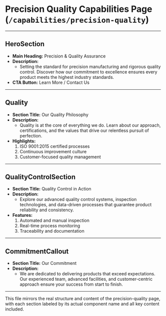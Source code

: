 # Precision Quality Capabilities Page (`/capabilities/precision-quality`)

---

## HeroSection
- **Main Heading:** Precision & Quality Assurance
- **Description:**
  - Setting the standard for precision manufacturing and rigorous quality control. Discover how our commitment to excellence ensures every product meets the highest industry standards.
- **CTA Button:** Learn More / Contact Us

---

## Quality
- **Section Title:** Our Quality Philosophy
- **Description:**
  - Quality is at the core of everything we do. Learn about our approach, certifications, and the values that drive our relentless pursuit of perfection.
- **Highlights:**
  1. ISO 9001:2015 certified processes
  2. Continuous improvement culture
  3. Customer-focused quality management

---

## QualityControlSection
- **Section Title:** Quality Control in Action
- **Description:**
  - Explore our advanced quality control systems, inspection technologies, and data-driven processes that guarantee product reliability and consistency.
- **Features:**
  1. Automated and manual inspection
  2. Real-time process monitoring
  3. Traceability and documentation

---

## CommitmentCallout
- **Section Title:** Our Commitment
- **Description:**
  - We are dedicated to delivering products that exceed expectations. Our experienced team, advanced facilities, and customer-centric approach ensure your success from start to finish.

---

This file mirrors the real structure and content of the precision-quality page, with each section labeled by its actual component name and all key content included.
